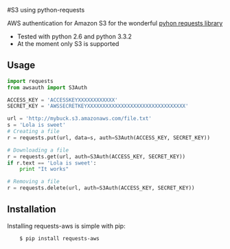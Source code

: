 #S3 using python-requests

AWS authentication for Amazon S3 for the wonderful [pyhon requests library](http://python-requests.org)

- Tested with python 2.6 and python 3.3.2
- At the moment only S3 is supported

## Usage


```python
import requests
from awsauth import S3Auth

ACCESS_KEY = 'ACCESSKEYXXXXXXXXXXXX'
SECRET_KEY = 'AWSSECRETKEYXXXXXXXXXXXXXXXXXXXXXXXXXXXXXXXX'        

url = 'http://mybuck.s3.amazonaws.com/file.txt'
s = 'Lola is sweet'
# Creating a file
r = requests.put(url, data=s, auth=S3Auth(ACCESS_KEY, SECRET_KEY))

# Downloading a file
r = requests.get(url, auth=S3Auth(ACCESS_KEY, SECRET_KEY))
if r.text == 'Lola is sweet':
    print "It works"

# Removing a file
r = requests.delete(url, auth=S3Auth(ACCESS_KEY, SECRET_KEY))

```

## Installation
Installing requests-aws is simple with pip:

```
    $ pip install requests-aws
```
